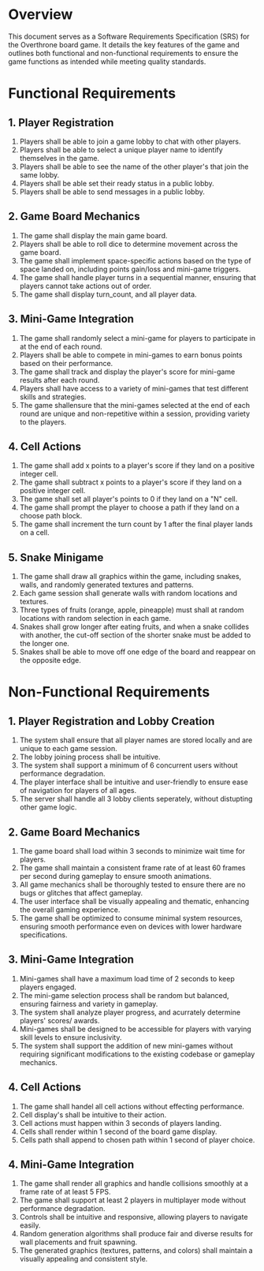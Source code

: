 # Overview
This document serves as a Software Requirements Specification (SRS) for the Overthrone board game. It details the key features of the game and outlines both functional and non-functional requirements to ensure the game functions as intended while meeting quality standards.

# Functional Requirements

## 1. Player Registration
1. Players shall be able to join a game lobby to chat with other players.
2. Players shall be able to select a unique player name to identify themselves in the game.
3. Players shall be able to see the name of the other player's that join the same lobby.
4. Players shall be able set their ready status in a public lobby.
5. Players shall be able to send messages in a public lobby.

## 2. Game Board Mechanics
1. The game shall display the main game board.
2. Players shall be able to roll dice to determine movement across the game board.
3. The game shall implement space-specific actions based on the type of space landed on, including points gain/loss and mini-game triggers.
4. The game shall handle player turns in a sequential manner, ensuring that players cannot take actions out of order.
5. The game shall display turn_count, and all player data.

## 3. Mini-Game Integration
1. The game shall randomly select a mini-game for players to participate in at the end of each round.
2. Players shall be able to compete in mini-games to earn bonus points based on their performance.
3. The game shall track and display the player's score for mini-game results after each round.
4. Players shall have access to a variety of mini-games that test different skills and strategies.
5. The game shallensure that the mini-games selected at the end of each round are unique and non-repetitive within a session, providing variety to the players.
   
## 4. Cell Actions
1. The game shall add x points to a player's score if they land on a positive integer cell.
2. The game shall subtract x points to a player's score if they land on a positive integer cell.
3. The game shall set all player's points to 0 if they land on a "N" cell.
4. The game shall prompt the player to choose a path if they land on a choose path block.
5. The game shall increment the turn count by 1 after the final player lands on a cell.
   
## 5. Snake Minigame 
1. The game shall draw all graphics within the game, including snakes, walls, and randomly generated textures and patterns.
2. Each game session shall generate walls with random locations and textures.
3.  Three types of fruits (orange, apple, pineapple) must shall at random locations with random selection in each game.
4. Snakes shall grow longer after eating fruits, and when a snake collides with another, the cut-off section of the shorter snake must be added to the longer one.
5. Snakes shall be able to move off one edge of the board and reappear on the opposite edge.


# Non-Functional Requirements

## 1. Player Registration and Lobby Creation
1. The system shall ensure that all player names are stored locally and are unique to each game session.
2. The lobby joining process shall be intuitive.
3. The system shall support a minimum of 6 concurrent users without performance degradation.
4. The player interface shall be intuitive and user-friendly to ensure ease of navigation for players of all ages.
5. The server shall handle all 3 lobby clients seperately, without distupting other game logic. 

## 2. Game Board Mechanics
1. The game board shall load within 3 seconds to minimize wait time for players.
2. The game shall maintain a consistent frame rate of at least 60 frames per second during gameplay to ensure smooth animations.
3. All game mechanics shall be thoroughly tested to ensure there are no bugs or glitches that affect gameplay.
4. The user interface shall be visually appealing and thematic, enhancing the overall gaming experience.
5. The game shall be optimized to consume minimal system resources, ensuring smooth performance even on devices with lower hardware specifications.

## 3. Mini-Game Integration
1. Mini-games shall have a maximum load time of 2 seconds to keep players engaged.
2. The mini-game selection process shall be random but balanced, ensuring fairness and variety in gameplay.
3. The system shall analyze player progress, and acurrately determine players' scores/ awards.
4. Mini-games shall be designed to be accessible for players with varying skill levels to ensure inclusivity.
5. The system shall support the addition of new mini-games without requiring significant modifications to the existing codebase or gameplay mechanics.
   
## 4. Cell Actions
1. The game shall handel all cell actions without effecting performance.
2. Cell display's shall be intuitive to their action.
3. Cell actions must happen within 3 seconds of players landing.
4. Cells shall render within 1 second of the board game display.
5. Cells path shall append to chosen path within 1 second of player choice.

## 4. Mini-Game Integration
1. The game shall render all graphics and handle collisions smoothly at a frame rate of at least 5 FPS.
2. The game shall support at least 2 players in multiplayer mode without performance degradation.
3. Controls shall be intuitive and responsive, allowing players to navigate easily.
4. Random generation algorithms shall produce fair and diverse results for wall placements and fruit spawning.
5. The generated graphics (textures, patterns, and colors) shall maintain a visually appealing and consistent style.
